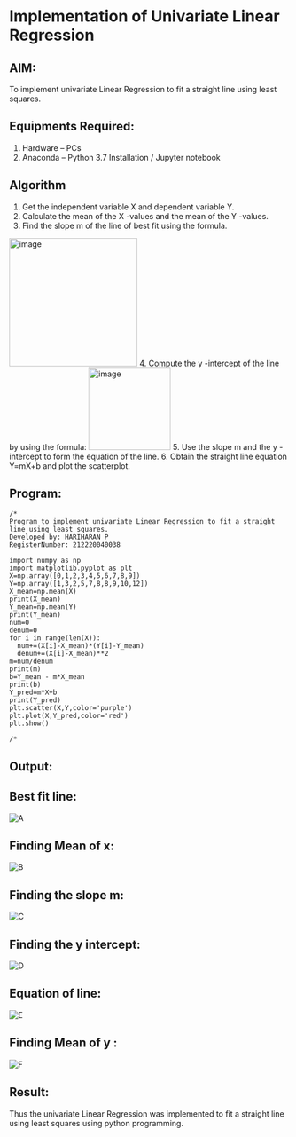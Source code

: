 # Implementation of Univariate Linear Regression
## AIM:
To implement univariate Linear Regression to fit a straight line using least squares.

## Equipments Required:
1. Hardware – PCs
2. Anaconda – Python 3.7 Installation / Jupyter notebook

## Algorithm
1. Get the independent variable X and dependent variable Y.
2. Calculate the mean of the X -values and the mean of the Y -values.
3. Find the slope m of the line of best fit using the formula. 
<img width="231" alt="image" src="https://user-images.githubusercontent.com/93026020/192078527-b3b5ee3e-992f-46c4-865b-3b7ce4ac54ad.png">
4. Compute the y -intercept of the line by using the formula:
<img width="148" alt="image" src="https://user-images.githubusercontent.com/93026020/192078545-79d70b90-7e9d-4b85-9f8b-9d7548a4c5a4.png">
5. Use the slope m and the y -intercept to form the equation of the line.
6. Obtain the straight line equation Y=mX+b and plot the scatterplot.

## Program:
```
/*
Program to implement univariate Linear Regression to fit a straight line using least squares.
Developed by: HARIHARAN P
RegisterNumber: 212220040038

import numpy as np
import matplotlib.pyplot as plt
X=np.array([0,1,2,3,4,5,6,7,8,9])
Y=np.array([1,3,2,5,7,8,8,9,10,12])
X_mean=np.mean(X)
print(X_mean)
Y_mean=np.mean(Y)
print(Y_mean)
num=0
denum=0
for i in range(len(X)):
  num+=(X[i]-X_mean)*(Y[i]-Y_mean)
  denum+=(X[i]-X_mean)**2
m=num/denum
print(m)
b=Y_mean - m*X_mean
print(b)
Y_pred=m*X+b
print(Y_pred)
plt.scatter(X,Y,color='purple')
plt.plot(X,Y_pred,color='red') 
plt.show() 

/*
```

## Output:

## Best fit line:
![A](https://user-images.githubusercontent.com/94747031/198823939-10276637-2bad-4aa5-b8db-22763369a789.png)

## Finding Mean of x:
![B](https://user-images.githubusercontent.com/94747031/198823941-524e5d10-8695-4f88-8c65-691c574e1117.png)

## Finding the slope m:
![C](https://user-images.githubusercontent.com/94747031/198823942-67bb0177-3fd3-4b74-80da-751c957285c2.png)

## Finding the y intercept:
![D](https://user-images.githubusercontent.com/94747031/198823943-af52b7ab-e317-4895-aa24-778f5c77972a.png)

## Equation of line:
![E](https://user-images.githubusercontent.com/94747031/198823944-f02b19ef-8b62-408e-b236-7256575140f0.png)

## Finding Mean of y :
![F](https://user-images.githubusercontent.com/94747031/198823946-7e691e4b-d436-432f-a14d-2d2c31364b07.png)


## Result:
Thus the univariate Linear Regression was implemented to fit a straight line using least squares using python programming.
